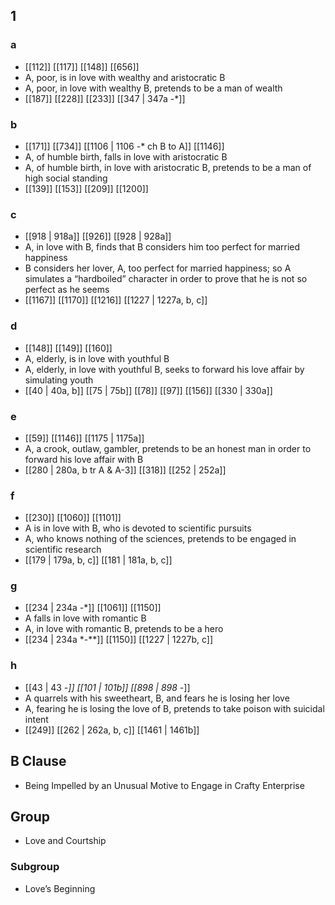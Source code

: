 ## 1
### a
- [[112]] [[117]] [[148]] [[656]] 
- A, poor, is in love with wealthy and aristocratic B
- A, poor, in love with wealthy B, pretends to be a man of wealth
- [[187]] [[228]] [[233]] [[347 | 347a -*]] 

### b
- [[171]] [[734]] [[1106 | 1106 -* ch B to A]] [[1146]] 
- A, of humble birth, falls in love with aristocratic B
- A, of humble birth, in love with aristocratic B, pretends to be a man of high social standing
- [[139]] [[153]] [[209]] [[1200]] 

### c
- [[918 | 918a]] [[926]] [[928 | 928a]] 
- A, in love with B, finds that B considers him too perfect for married happiness
- B considers her lover, A, too perfect for married happiness; so A simulates a “hardboiled” character in order to prove that he is not so perfect as he seems
- [[1167]] [[1170]] [[1216]] [[1227 | 1227a, b, c]] 

### d
- [[148]] [[149]] [[160]] 
- A, elderly, is in love with youthful B
- A, elderly, in love with youthful B, seeks to forward his love affair by simulating youth
- [[40 | 40a, b]] [[75 | 75b]] [[78]] [[97]] [[156]] [[330 | 330a]] 

### e
- [[59]] [[1146]] [[1175 | 1175a]] 
- A, a crook, outlaw, gambler, pretends to be an honest man in order to forward his love affair with B
- [[280 | 280a, b tr A &amp; A-3]] [[318]] [[252 | 252a]] 

### f
- [[230]] [[1060]] [[1101]] 
- A is in love with B, who is devoted to scientific pursuits
- A, who knows nothing of the sciences, pretends to be engaged in scientific research
- [[179 | 179a, b, c]] [[181 | 181a, b, c]] 

### g
- [[234 | 234a -*]] [[1061]] [[1150]] 
- A falls in love with romantic B
- A, in love with romantic B, pretends to be a hero
- [[234 | 234a *-**]] [[1150]] [[1227 | 1227b, c]] 

### h
- [[43 | 43 -*]] [[101 | 101b]] [[898 | 898 -*]] 
- A quarrels with his sweetheart, B, and fears he is losing her love
- A, fearing he is losing the love of B, pretends to take poison with suicidal intent
- [[249]] [[262 | 262a, b, c]] [[1461 | 1461b]] 

## B Clause
- Being Impelled by an Unusual Motive to Engage in Crafty Enterprise

## Group
- Love and Courtship

### Subgroup
- Love’s Beginning

